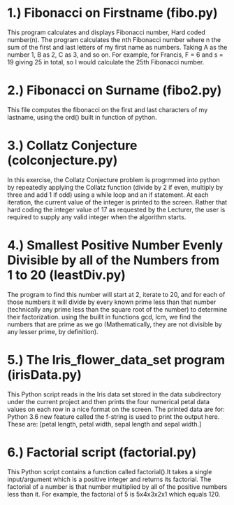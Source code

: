 # 1.) Fibonacci on Firstname (fibo.py)
 This program calculates and displays Fibonacci number, Hard coded number(n). The program calculates the nth Fibonacci number where n the  sum of the first and last letters of my first name as numbers. Taking A as the number 1, B as 2, C as 3, and so on. 
 For example, for Francis, F = 6 and s = 19 giving 25 in total, so I would calculate the 25th Fibonacci number.

# 2.) Fibonacci on Surname (fibo2.py)
This file computes the fibonacci on the first and last characters of my lastname, using the ord() built in function of python.

# 3.) Collatz Conjecture (colconjecture.py)
In this exercise, the Collatz Conjecture problem is progrmmed into python by repeatedly applying the Collatz function (divide by 2 if even, multiply by three and add 1 if odd) using a while loop and an if statement. At each iteration, the current value of the integer is printed to the screen. Rather that hard coding the integer value of 17 as requested by the Lecturer, the user is required to supply any valid integer when the algorithm starts.

# 4.) Smallest Positive Number Evenly Divisible by all of the Numbers from 1 to 20 (leastDiv.py)
The program to find this number will start at 2, iterate to 20, and for each of those numbers it will divide by every 
known prime less than that number (technically any prime less than the square root of the number) to determine their factorization. using the buillt in functions gcd, lcm, we find the numbers that are prime as we go (Mathematically, they are not divisible by any lesser prime, by definition).

# 5.) The Iris_flower_data_set program (irisData.py)
This Python script reads in the Iris data set stored in the data subdirectory under the current project and then prints the four numerical petal data values on each row in a nice format on the screen. The printed data are for: Python 3.6 new feature called the f-string is used to print the output here. These are: [petal length, petal width, sepal length and sepal width.]

# 6.) Factorial script (factorial.py)
This Python script contains a function called factorial().It takes a single input/argument which is a positive integer and returns its factorial. The factorial of a number is that number multiplied by all of the positive numbers less than it. For example, the factorial of 5 is 5x4x3x2x1 which equals 120.
